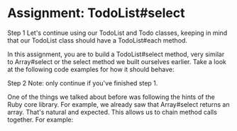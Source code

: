 # Assignment: TodoList#select

Step 1
Let's continue using our TodoList and Todo classes, keeping in mind that our TodoList class should have a TodoList#each method.

In this assignment, you are to build a TodoList#select method, very similar to Array#select or the select method we built ourselves earlier. Take a look at the following code examples for how it should behave:

Step 2
Note: only continue if you've finished step 1.

One of the things we talked about before was following the hints of the Ruby core library. For example, we already saw that Array#select returns an array. That's natural and expected. This allows us to chain method calls together. For example: